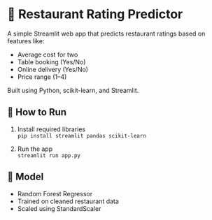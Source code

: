 # 🍴 Restaurant Rating Predictor

A simple Streamlit web app that predicts restaurant ratings based on features like:

- Average cost for two
- Table booking (Yes/No)
- Online delivery (Yes/No)
- Price range (1–4)

Built using Python, scikit-learn, and Streamlit.

## 🔧 How to Run

1. Install required libraries  
   `pip install streamlit pandas scikit-learn`

2. Run the app  
   `streamlit run app.py`

## 🧠 Model

- Random Forest Regressor
- Trained on cleaned restaurant data
- Scaled using StandardScaler
